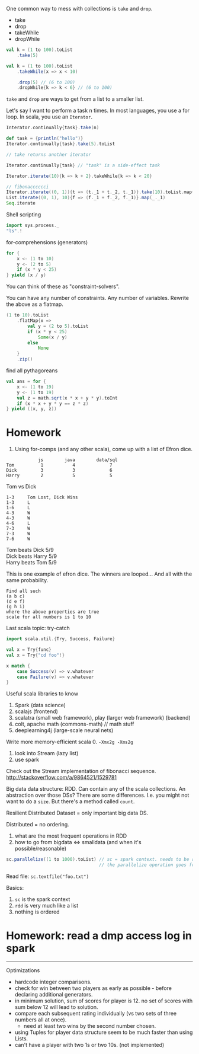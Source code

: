 One common way to mess with collections is `take` and `drop`.

- take
- drop
- takeWhile
- dropWhile

```scala
val k = (1 to 100).toList
	.take(5)

val k = (1 to 100).toList
	.takeWhile(x => x < 10)

	.drop(5) // (6 to 100)
	.dropWhile{k => k < 6} // (6 to 100)
```

`take` and `drop` are ways to get from a list to a smaller list.

Let's say I want to perform a task n times. In most languages, you use a for loop. In scala, you use an `Iterator`.

```scala
Interator.continually{task}.take(n)

def task = {println("hello")}
Iterator.continually{task}.take(5).toList

// take returns another iterator
```

```scala
Iterator.continually{task} // "task" is a side-effect task

Iterator.iterate(10){k => k + 2}.takeWhile{k => k < 20}

// fibonacccccci
Iterator.iterate((0, 1)){t => (t._1 + t._2, t._1)}.take(10).toList.map{_._1}
List.iterate((0, 1), 10){f => (f._1 + f._2, f._1)}.map(_._1)
Seq.iterate
```

Shell scripting
```scala
import sys.process._
"ls".!
```

for-comprehensions (generators)
```scala
for {
	x <- (1 to 10)
	y <- (2 to 5)
	if (x * y < 25)
} yield (x / y)
```
You can think of these as "constraint-solvers".

You can have any number of constraints. Any number of variables. Rewrite the above as a flatmap.

```scala
(1 to 10).toList
	.flatMap{x =>
		val y = (2 to 5).toList
		if (x * y < 25)
			Some(x / y)
		else
			None
	}
	.zip()
```

find all pythagoreans
```scala
val ans = for {
	x <- (1 to 19)
	y <- (1 to 19)
	val z = math.sqrt(x * x + y * y).toInt
	if (x * x + y * y == z * z)
} yield ((x, y, z))
```

# Homework

1. Using for-comps (and any other scala), come up with a list of Efron dice.


```
            js        java        data/sql
Tom          1           4             7
Dick         3           3             6
Harry        2           5             5
```

Tom vs Dick
```
1-3     Tom Lost, Dick Wins
1-3     L
1-6     L
4-3     W
4-3     W
4-6     L
7-3     W
7-3     W
7-6     W
```

Tom beats Dick 5/9  
Dick beats Harry 5/9  
Harry beats Tom 5/9

This is one example of efron dice. The winners are looped... And all with the same probability.

```
Find all such
(a b c)
(d e f)
(g h i)
where the above properties are true
scale for all numbers is 1 to 10
```

Last scala topic: try-catch

```scala
import scala.util.{Try, Success, Failure}

val x = Try{func}
val x = Try{"cd foo"!}

x match {
	case Success(v) => v.whatever
	case Failure(v) => v.whatever
}
```

Useful scala libraries to know
1. Spark (data science)
2. scalajs (frontend)
3. scalatra (small web framework), play (larger web framework) (backend)
4. colt, apache math (commons-math) // math stuff
5. deeplearning4j (large-scale neural nets)

Write more memory-efficient scala
0. `-Xmx2g -Xms2g`
1. look into Stream (lazy list)
2. use spark

Check out the Stream implementation of fibonacci sequence. http://stackoverflow.com/a/9864521/1529781

Big data data structure: RDD. Can contain any of the scala collections. An abstraction over those DSs? There are some differences. I.e. you might not want to do a `size`. But there's a method called `count`.

Resilient Distributed Dataset = only important big data DS.

Distributed = no ordering.

1. what are the most frequent operations in RDD
2. how to go from bigdata <=> smalldata (and when it's possible/reasonable)

```scala
sc.parallelize((1 to 1000).toList) // sc = spark context. needs to be run in the spark shell.
                                   // the parallelize operation goes from small to big data
```

Read file: `sc.textfile("foo.txt")`

Basics:
1. `sc` is the spark context
2. `rdd` is very much like a list
3. nothing is ordered

# Homework: read a dmp access log in spark

-------------------

Optimizations
- hardcode integer comparisons.
- check for win between two players as early as possible - before declaring additional generators.
- in minimum solution, sum of scores for player is 12. no set of scores with sum below 12 will lead to solution.
- compare each subsequent rating individually (vs two sets of three numbers all at once).
	- need at least two wins by the second number chosen.
- using Tuples for player data structure seem to be much faster than using Lists.
- can't have a player with two 1s or two 10s. (not implemented)
